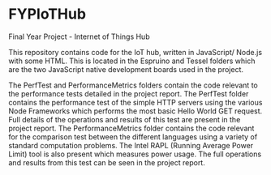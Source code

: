 # FYPIoTHub
Final Year Project -  Internet of Things Hub

This repository contains code for the IoT hub, written in JavaScript/ Node.js with some HTML. This is located in the Espruino and Tessel folders which are the two JavaScript native development boards used in the project.

The PerfTest and PerformanceMetrics folders contain the code relevant to the performance tests detailed in the project report. 
The PerfTest folder contains the performance test of the simple HTTP servers using the various Node Frameworks which performs the most basic Hello World GET request. Full details of the operations and results of this test are present in the project report.
The PerformanceMetrics folder contains the code relevant for the comparison test between the different languages using a variety of standard computation problems. The Intel RAPL (Running Average Power Limit) tool is also present which measures power usage. The full operations and results from this test can be seen in the project report.
